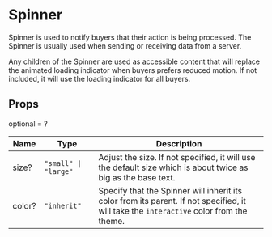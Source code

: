 # Spinner

Spinner is used to notify buyers that their action is being processed.
The Spinner is usually used when sending or receiving data from a server.

Any children of the Spinner are used as accessible content that will replace
the animated loading indicator when buyers prefers reduced motion. If not included,
it will use the loading indicator for all buyers.

## Props

optional = ?

| Name   | Type                                | Description                                                                                                                             |
| ------ | ----------------------------------- | --------------------------------------------------------------------------------------------------------------------------------------- |
| size?  | <code>"small" &#124; "large"</code> | Adjust the size. If not specified, it will use the default size which is about twice as big as the base text.                           |
| color? | <code>"inherit"</code>              | Specify that the Spinner will inherit its color from its parent. If not specified, it will take the `interactive` color from the theme. |
